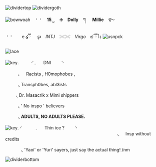 ![dividertop](https://github.com/user-attachments/assets/0d7dbf7f-cbd8-4614-921f-79f042787eda)
![dividergoth](https://github.com/user-attachments/assets/ff485f92-ca59-4bdd-9f4d-22b72e0c4bd5)

![bowwoah](https://github.com/user-attachments/assets/38b641e0-9a75-4a99-ad33-313739713d5c)　𐄇𐄇　**15**‿　✙　**Dolly**　ཀ⠀⠀**Millie**　࿐

𐄇𐄇　　e ໒ྀི 　 ℘　*INTJ*　𓏵𓏵　*Virgo*　᪖ ྀི ᩤ᭔  ![usnpck](https://github.com/user-attachments/assets/7c67b6f1-df8e-485b-94c6-aaba6296e5ca)

![lace](https://github.com/user-attachments/assets/3599dc42-d9f4-4468-89a2-984d301b3108)

![key](https://github.com/user-attachments/assets/d4f154f2-5503-4a99-aec3-7335fbf5da51).⠀⠀⠀⠀◜ 𓈒⠀⠀ DNI ⠀⠀⠀◝  
⠀⠀⠀⠀⠀⠀⠀⠀⠀⠀⠀⠀⠀⠀⠀⠀⠀⠀⠀⠀⠀⠀⠀⠀⠀⠀⠀⠀⠀⠀⠀⠀⠀⠀⠀⠀⠀⠀⠀⠀⠀⠀⠀⠀⠀⠀⠀⠀⠀⠀⠀⠀⠀◟⠀⠀Racists , H0mophobes ,
⠀⠀⠀⠀⠀⠀⠀⠀⠀⠀⠀⠀⠀⠀⠀⠀⠀⠀⠀⠀⠀⠀⠀⠀⠀⠀⠀⠀⠀⠀⠀⠀⠀⠀⠀⠀⠀⠀⠀⠀⠀⠀⠀⠀⠀⠀⠀⠀⠀⠀⠀⠀⠀◟ Transph0bes, abl3ists
⠀⠀⠀⠀⠀⠀⠀⠀⠀⠀⠀⠀⠀⠀⠀⠀⠀⠀⠀⠀⠀⠀⠀⠀⠀⠀⠀⠀⠀⠀⠀⠀⠀⠀⠀⠀⠀⠀⠀⠀⠀⠀⠀⠀⠀⠀⠀⠀⠀⠀⠀⠀ ◟ Dr. Masacrik x Mimi shippers
⠀⠀⠀⠀⠀⠀⠀⠀⠀⠀⠀⠀⠀⠀⠀⠀⠀⠀⠀⠀⠀⠀⠀⠀⠀⠀⠀⠀⠀⠀⠀⠀⠀⠀⠀⠀⠀⠀⠀⠀⠀⠀⠀⠀⠀⠀⠀⠀⠀⠀⠀⠀⠀◟ ' No inspo ' believers
⠀⠀⠀⠀⠀⠀⠀⠀⠀⠀⠀⠀⠀⠀⠀⠀⠀⠀⠀⠀⠀⠀⠀⠀⠀⠀⠀⠀⠀⠀⠀⠀⠀⠀⠀⠀⠀⠀⠀⠀⠀⠀⠀⠀⠀⠀⠀⠀⠀⠀⠀⠀⠀◟ **ADULTS, NO ADULTS PLEASE.**

![key](https://github.com/user-attachments/assets/d4f154f2-5503-4a99-aec3-7335fbf5da51).  ◜⠀⠀⠀⠀ 𓈒⠀⠀ Thin ice ? ⠀⠀⠀◝ 
⠀⠀⠀⠀⠀⠀⠀⠀⠀⠀⠀⠀⠀⠀⠀⠀⠀⠀⠀⠀⠀⠀⠀⠀⠀⠀⠀⠀⠀⠀⠀⠀⠀⠀⠀◟⠀⠀Insp without credits
⠀⠀⠀⠀⠀⠀⠀⠀⠀⠀⠀⠀⠀⠀⠀⠀⠀⠀⠀⠀⠀⠀⠀⠀⠀⠀⠀⠀⠀⠀⠀⠀⠀⠀⠀⠀⠀⠀⠀⠀⠀⠀⠀⠀⠀⠀⠀⠀⠀⠀⠀⠀⠀⠀◟  'Yaoi' or 'Yuri' sayers, just say the actual thing! /nm

![dividerbottom](https://github.com/user-attachments/assets/e75e2a18-6ce7-469d-8712-692aab79f85f)
